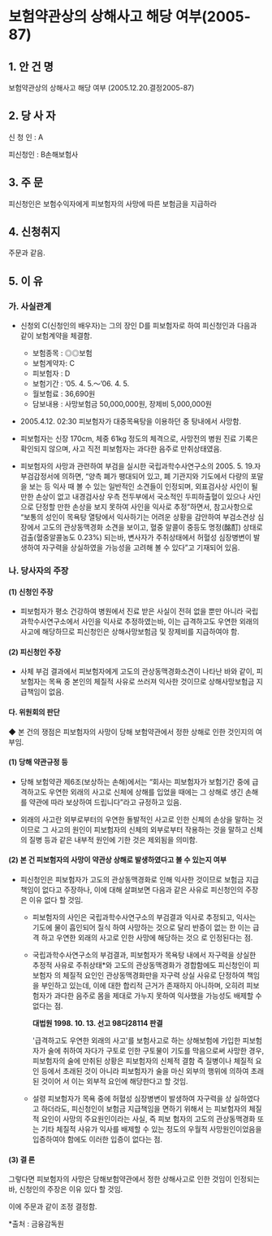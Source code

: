 # 보험약관상의 상해사고 해당 여부(2005-87)

## 1. 안 건 명  
보험약관상의 상해사고 해당 여부
              (2005.12.20.결정2005-87)

## 2. 당 사 자

신 청 인 : A   

피신청인 : B손해보험사
 
## 3. 주    문

피신청인은 보험수익자에게 피보험자의 사망에 따른 보험금을 지급하라

## 4. 신청취지

주문과 같음.

## 5. 이   유

### 가. 사실관계

 * 신청외 C(신청인의 배우자)는 그의 장인 D를 피보험자로 하여 피신청인과 다음과 같이 보험계약을 체결함. 

    - 보험종목  : ◎◎보험
    - 보험계약자: C                    
    - 피보험자  : D
    - 보험기간  : ’05. 4. 5.～’06. 4. 5.   
    - 월보험료  : 36,690원
    - 담보내용  : 사망보험금 50,000,000원, 
        장제비 5,000,000원
  
 * 2005.4.12. 02:30 피보험자가 대중목욕탕을 이용하던 중  탕내에서 사망함.

* 피보험자는 신장 170cm, 체중 61kg 정도의 체격으로, 사망전의  병원 진료 기록은 확인되지 않으며, 사고 직전 피보험자는 과다한 음주로 만취상태였음.  

* 피보험자의 사망과 관련하여 부검을 실시한 국립과학수사연구소의 2005. 5. 19.자 부검감정서에 의하면, “양측 폐가 팽대되어 있고, 폐 기관지와 기도에서 다량의 포말을 보는 등 익사 때 볼 수 있는 일반적인 소견들이 인정되며, 외표검사상 사인이 될 만한 손상이 없고 내경검사상 우측 전두부에서 국소적인 두피하출혈이 있으나 사인으로 단정할 만한 손상을 보지 못하여 사인을 익사로 추정”하면서, 참고사항으로 “보통의 성인이 목욕탕 열탕에서 익사하기는 어려운 상황을 감안하여 부검소견상 심장에서 고도의 관상동맥경화 소견을 보이고, 혈중 알콜이 중등도 명정(酩酊) 상태로 검출(혈중알콜농도 0.23%) 되는바, 변사자가 주취상태에서 허혈성 심장병변이 발생하여 자구력을 상실하였을 가능성을 고려해 볼 수 있다”고 기재되어 있음.  

### 나. 당사자의 주장

#### (1) 신청인 주장
 
 * 피보험자가 평소 건강하여 병원에서 진료 받은 사실이 전혀 없을 뿐만 아니라 국립과학수사연구소에서 사인을 익사로 추정하였는바, 이는 급격하고도 우연한 외래의 사고에 해당하므로 피신청인은 상해사망보험금 및 장제비를 지급하여야 함.  

#### (2) 피신청인 주장
 
 * 사체 부검 결과에서 피보험자에게 고도의 관상동맥경화소견이 나타난 바와 같이, 피보험자는 목욕 중 본인의 체질적 사유로 쓰러져 익사한 것이므로 상해사망보험금 지급책임이 없음.

#### 다. 위원회의 판단

◆ 본 건의 쟁점은 피보험자의 사망이 당해 보험약관에서 정한 상해로 인한 것인지의 여부임.

#### (1) 당해 약관규정 등  

  * 당해 보험약관 제6조(보상하는 손해)에서는 “회사는 피보험자가 보험기간 중에 급격하고도 우연한 외래의 사고로 신체에 상해를 입었을 때에는 그 상해로 생긴 손해를 약관에 따라 보상하여 드립니다”라고 규정하고 있음. 
  
  * 외래의 사고란 외부로부터의 우연한 돌발적인 사고로 인한 신체의 손상을 말하는 것이므로 그 사고의 원인이 피보험자의 신체의 외부로부터 작용하는 것을 말하고 신체의 질병 등과 같은 내부적 원인에 기한 것은 제외됨을 의미함.
  
#### (2) 본 건 피보험자의 사망이 약관상 상해로 발생하였다고 볼 수 있는지 여부 

*  피신청인은 피보험자가 고도의 관상동맥경화로 인해 익사한 것이므로 보험금 지급책임이 없다고 주장하나, 이에 대해 살펴보면 다음과 같은 사유로 피신청인의 주장은 이유 없다 할 것임.  

      *  피보험자의 사인은 국립과학수사연구소의 부검결과 
          익사로 추정되고, 익사는 기도에 물이 흡인되어 질식
          하여 사망하는 것으로 달리 반증이 없는 한 이는 급격
          하고 우연한 외래의 사고로 인한 사망에 해당하는 것으
          로 인정된다는 점.

      *  국립과학수사연구소의 부검결과, 피보험자가 목욕탕 
          내에서 자구력을 상실한 추정적 사유로 주취상태*와
          고도의 관상동맥경화가 경합함에도 피신청인이 피보험자
          의 체질적 요인인 관상동맥경화만을 자구력 상실 사유로 
          단정하여 책임을 부인하고 있는데, 이에 대한 합리적
          근거가 존재하지 아니하며, 오히려 피보험자가 과다한 
          음주로 몸을 제대로 가누지 못하여 익사했을 가능성도 
          배제할 수 없다는 점.

          __대법원 1998. 10. 13. 선고 98다28114 판결__
         
            '급격하고도 우연한 외래의 사고'를 보험사고로 하는 상해보험에 가입한 피보험자가 술에 취하여 자다가 구토로 인한 구토물이 기도를 막음으로써 사망한 경우, 피보험자의 술에 만취된 상황은 피보험자의 신체적 결함 즉 질병이나 체질적 요인 등에서 초래된 것이 아니라 피보험자가 술을 마신 외부의 행위에 의하여 초래된 것이어
           서 이는 외부적 요인에 해당한다고 할 것임.

      *  설령 피보험자가 목욕 중에 허혈성 심장병변이 발생하여 자구력을 상
          실하였다고 하더라도, 피신청인이 보험금 지급책임을 면하기 위해서
          는 피보험자의 체질적 요인이 사망의 주요원인이라는 사실, 즉 피보
          험자의 고도의 관상동맥경화 또는 기타 체질적 사유가 익사를 배제할 
          수 있는 정도의 우월적 사망원인이었음을 입증하여야 함에도 이러한 
          입증이 없다는 점.  

#### (3) 결 론

그렇다면 피보험자의 사망은 당해보험약관에서 정한 상해사고로 인한 것임이 인정되는 바, 신청인의 주장은 이유 있다 할 것임.

이에 주문과 같이 조정 결정함. 


*출처 : 금융감독원